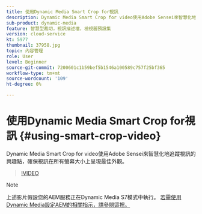 ```yaml
---
title: 使用Dynamic Media Smart Crop for視訊
description: Dynamic Media Smart Crop for video使用Adobe Sensei來智慧化地追蹤視訊的興趣點，確保視訊在所有螢幕大小上呈現最佳外觀。
sub-product: dynamic-media
feature: 智慧型裁切，視訊描述檔，檢視器預設集
version: cloud-service
kt: 5977
thumbnail: 37958.jpg
topic: 內容管理
role: User
level: Beginner
source-git-commit: 7200601c1b59bef5b1546a100589c757f25bf365
workflow-type: tm+mt
source-wordcount: '109'
ht-degree: 0%

---
```



# 使用Dynamic Media Smart Crop for視訊 {#using-smart-crop-video}

Dynamic Media Smart Crop for video使用Adobe Sensei來智慧化地追蹤視訊的興趣點，確保視訊在所有螢幕大小上呈現最佳外觀。

>[!VIDEO](https://video.tv.adobe.com/v/37958/?quality=12)

>[!NOTE]
>
>上述影片假設您的AEM服務正在Dynamic Media S7模式中執行。 [若需使用Dynamic Media設定AEM的相關指示，請參閱這裡。](https://experienceleague.adobe.com/docs/experience-manager-cloud-service/assets/dynamicmedia/config-dm.html)

